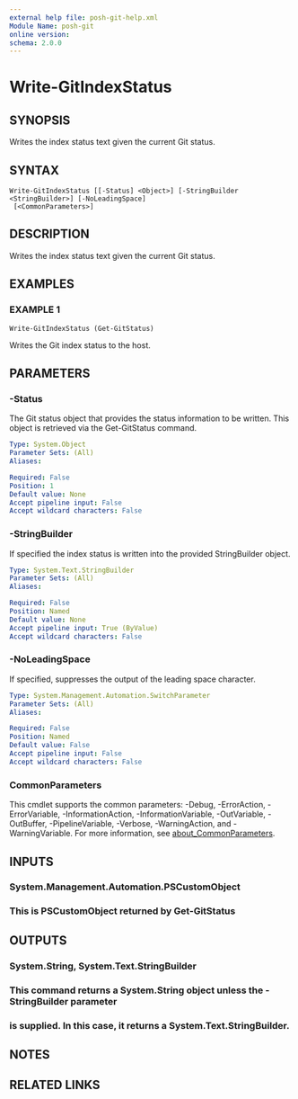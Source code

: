 ```yaml
---
external help file: posh-git-help.xml
Module Name: posh-git
online version:
schema: 2.0.0
---
```


# Write-GitIndexStatus

## SYNOPSIS
Writes the index status text given the current Git status.

## SYNTAX

```
Write-GitIndexStatus [[-Status] <Object>] [-StringBuilder <StringBuilder>] [-NoLeadingSpace]
 [<CommonParameters>]
```

## DESCRIPTION
Writes the index status text given the current Git status.

## EXAMPLES

### EXAMPLE 1
```
Write-GitIndexStatus (Get-GitStatus)
```

Writes the Git index status to the host.

## PARAMETERS

### -Status
The Git status object that provides the status information to be written.
This object is retrieved via the Get-GitStatus command.

```yaml
Type: System.Object
Parameter Sets: (All)
Aliases:

Required: False
Position: 1
Default value: None
Accept pipeline input: False
Accept wildcard characters: False
```

### -StringBuilder
If specified the index status is written into the provided StringBuilder object.

```yaml
Type: System.Text.StringBuilder
Parameter Sets: (All)
Aliases:

Required: False
Position: Named
Default value: None
Accept pipeline input: True (ByValue)
Accept wildcard characters: False
```

### -NoLeadingSpace
If specified, suppresses the output of the leading space character.

```yaml
Type: System.Management.Automation.SwitchParameter
Parameter Sets: (All)
Aliases:

Required: False
Position: Named
Default value: False
Accept pipeline input: False
Accept wildcard characters: False
```

### CommonParameters
This cmdlet supports the common parameters: -Debug, -ErrorAction, -ErrorVariable, -InformationAction, -InformationVariable, -OutVariable, -OutBuffer, -PipelineVariable, -Verbose, -WarningAction, and -WarningVariable. For more information, see [about_CommonParameters](http://go.microsoft.com/fwlink/?LinkID=113216).

## INPUTS

### System.Management.Automation.PSCustomObject
###     This is PSCustomObject returned by Get-GitStatus
## OUTPUTS

### System.String, System.Text.StringBuilder
###     This command returns a System.String object unless the -StringBuilder parameter
###     is supplied. In this case, it returns a System.Text.StringBuilder.
## NOTES

## RELATED LINKS
